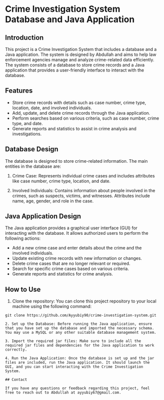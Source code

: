 # Crime Investigation System Database and Java Application

## Introduction

This project is a Crime Investigation System that includes a database and a Java application. The system is designed by Abdullah and aims to help law enforcement agencies manage and analyze crime-related data efficiently. The system consists of a database to store crime records and a Java application that provides a user-friendly interface to interact with the database.

## Features

- Store crime records with details such as case number, crime type, location, date, and involved individuals.
- Add, update, and delete crime records through the Java application.
- Perform searches based on various criteria, such as case number, crime type, and date.
- Generate reports and statistics to assist in crime analysis and investigations.

## Database Design

The database is designed to store crime-related information. The main entities in the database are:

1. Crime Case: Represents individual crime cases and includes attributes like case number, crime type, location, and date.

2. Involved Individuals: Contains information about people involved in the crimes, such as suspects, victims, and witnesses. Attributes include name, age, gender, and role in the case.

## Java Application Design

The Java application provides a graphical user interface (GUI) for interacting with the database. It allows authorized users to perform the following actions:

- Add a new crime case and enter details about the crime and the involved individuals.
- Update existing crime records with new information or changes.
- Delete crime cases that are no longer relevant or required.
- Search for specific crime cases based on various criteria.
- Generate reports and statistics for crime analysis.

## How to Use

1. Clone the repository: You can clone this project repository to your local machine using the following command:

```
git clone https://github.com/Ayyubiy90/crime-investigation-system.git

2. Set up the Database: Before running the Java application, ensure that you have set up the database and imported the necessary schema. You may use a MySQL or any other suitable database management system.

3. Import the required jar files: Make sure to include all the required jar files and dependencies for the Java application to work correctly.

4. Run the Java Application: Once the database is set up and the jar files are included, run the Java application. It should launch the GUI, and you can start interacting with the Crime Investigation System.

## Contact

If you have any questions or feedback regarding this project, feel free to reach out to Abdullah at ayyubiy67@gmail.com.
